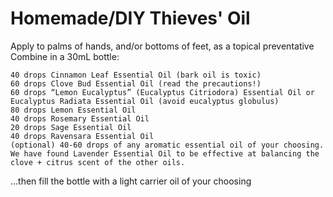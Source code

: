 # Homemade/DIY Thieves' Oil

Apply to palms of hands, and/or bottoms of feet, as a topical preventative 
Combine in a 30mL bottle:

    40 drops Cinnamon Leaf Essential Oil (bark oil is toxic)
    60 drops Clove Bud Essential Oil (read the precautions!)
    60 drops “Lemon Eucalyptus” (Eucalyptus Citriodora) Essential Oil or Eucalyptus Radiata Essential Oil (avoid eucalyptus globulus)
    80 drops Lemon Essential Oil
    40 drops Rosemary Essential Oil
    20 drops Sage Essential Oil
    40 drops Ravensara Essential Oil
    (optional) 40-60 drops of any aromatic essential oil of your choosing. We have found Lavender Essential Oil to be effective at balancing the clove + citrus scent of the other oils.

…then fill the bottle with a light carrier oil of your choosing
<!--stackedit_data:
eyJoaXN0b3J5IjpbLTE3NTU0MTcwMzVdfQ==
-->